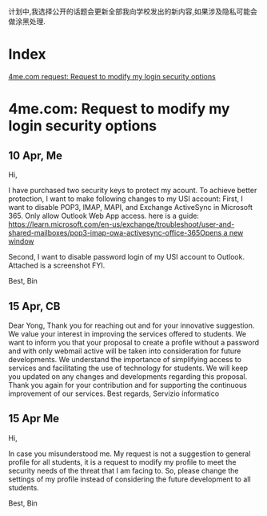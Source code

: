 #
计划中,我选择公开的话题会更新全部我向学校发出的新内容,如果涉及隐私可能会做涂黑处理.

# Index

[4me.com request: Request to modify my login security options](#4mecom-request-to-modify-my-login-security-options)


# 4me.com: Request to modify my login security options
## 10 Apr, Me
Hi,

I have purchased two security keys to protect my acount. To achieve better protection, I want to make following changes to my USI account:
First, I want to disable POP3, IMAP, MAPI, and Exchange ActiveSync in Microsoft 365. Only allow Outlook Web App access.
here is a guide:
[https://learn.microsoft.com/en-us/exchange/troubleshoot/user-and-shared-mailboxes/pop3-imap-owa-activesync-office-365Opens a new window](https://learn.microsoft.com/en-us/exchange/troubleshoot/user-and-shared-mailboxes/pop3-imap-owa-activesync-office-365)

Second, I want to disable password login of my USI account to Outlook. Attached is a screenshot FYI.



Best,
Bin
## 15 Apr, CB
 
Dear Yong,
Thank you for reaching out and for your innovative suggestion. We value your interest in improving the services offered to students.
We want to inform you that your proposal to create a profile without a password and with only webmail active will be taken into consideration for future developments. We understand the importance of simplifying access to services and facilitating the use of technology for students.
We will keep you updated on any changes and developments regarding this proposal. Thank you again for your contribution and for supporting the continuous improvement of our services.
Best regards,
Servizio informatico

## 15 Apr Me
 
Hi,

In case you misunderstood me. My request is not a suggestion to general profile for all students, it is a request to modify my profile to meet the security needs of the threat that I am facing to. So, please change the settings of my profile instead of considering the future development to all students.

Best,
Bin
